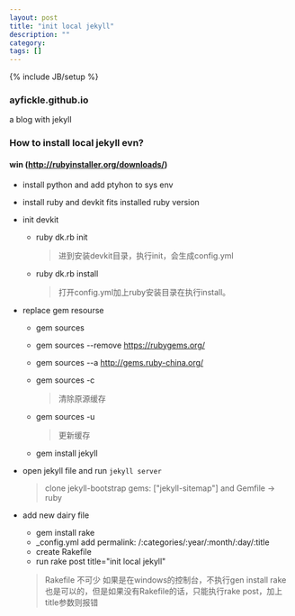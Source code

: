 ```yaml
---
layout: post
title: "init local jekyll"
description: ""
category: 
tags: []
---
```

{% include JB/setup %}

### ayfickle.github.io
a blog with jekyll

### How to install local jekyll evn?
#### win (http://rubyinstaller.org/downloads/)
- install python and add ptyhon to sys env
- install ruby and devkit fits installed ruby version
- init devkit
	- ruby dk.rb init

		> 进到安装devkit目录，执行init，会生成config.yml

	- ruby dk.rb install

		> 打开config.yml加上ruby安装目录在执行install。

- replace gem resourse
	- gem sources
	- gem sources --remove https://rubygems.org/
	- gem sources --a http://gems.ruby-china.org/
	- gem sources -c  

		> 清除原源缓存

	- gem sources -u

		> 更新缓存

	- gem install jekyll

- open jekyll file and run `jekyll server`
	
	> clone jekyll-bootstrap 
	gems: ["jekyll-sitemap"] and Gemfile -> ruby

- add new dairy file
	- gem install rake
	- _config.yml add permalink: /:categories/:year/:month/:day/:title 
	- create Rakefile
	- run rake post title="init local jekyll"

	> Rakefile 不可少
	如果是在windows的控制台，不执行gen install rake也是可以的，但是如果没有Rakefile的话，只能执行rake post，加上title参数则报错